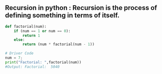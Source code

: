 ## Recursion in python : Recursion is the process of defining something in terms of itself.
```python
def factorial(num): 
    if (num == 1 or num == 0):
        return 1
    else:
        return (num * factorial(num - 1)) 
  
# Driver Code
num = 7; 
print("Factorial: ",factorial(num))
#Output: Factorial:  5040
```
